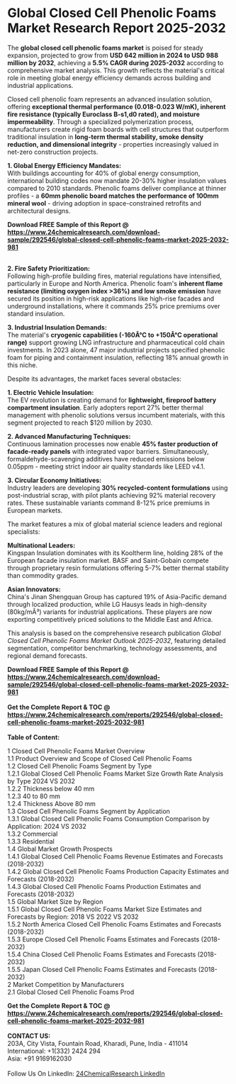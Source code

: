 <h1>Global Closed Cell Phenolic Foams Market Research Report 2025-2032</h1><p>The <strong>global closed cell phenolic foams market</strong> is poised for steady expansion, projected to grow from <strong>USD 642 million in 2024 to USD 988 million by 2032</strong>, achieving a <strong>5.5% CAGR during 2025-2032</strong> according to comprehensive market analysis. This growth reflects the material's critical role in meeting global energy efficiency demands across building and industrial applications.</p><p>Closed cell phenolic foam represents an advanced insulation solution, offering <strong>exceptional thermal performance (0.018-0.023 W/mK), inherent fire resistance (typically Euroclass B-s1,d0 rated), and moisture impermeability</strong>. Through a specialized polymerization process, manufacturers create rigid foam boards with cell structures that outperform traditional insulation in <strong>long-term thermal stability, smoke density reduction, and dimensional integrity</strong> - properties increasingly valued in net-zero construction projects.</p><p><strong>1. Global Energy Efficiency Mandates:</strong><br>
With buildings accounting for 40% of global energy consumption, international building codes now mandate 20-30% higher insulation values compared to 2010 standards. Phenolic foams deliver compliance at thinner profiles - a <strong>60mm phenolic board matches the performance of 100mm mineral wool</strong> - driving adoption in space-constrained retrofits and architectural designs.</p><div><b>Download FREE Sample of this Report @ 
            <a href="https://www.24chemicalresearch.com/download-sample/292546/global-closed-cell-phenolic-foams-market-2025-2032-981">
            https://www.24chemicalresearch.com/download-sample/292546/global-closed-cell-phenolic-foams-market-2025-2032-981</a></b></div><br><p><strong>2. Fire Safety Prioritization:</strong><br>
Following high-profile building fires, material regulations have intensified, particularly in Europe and North America. Phenolic foam's <strong>inherent flame resistance (limiting oxygen index &gt;36%) and low smoke emission</strong> have secured its position in high-risk applications like high-rise facades and underground installations, where it commands 25% price premiums over standard insulation.</p><p><strong>3. Industrial Insulation Demands:</strong><br>
The material's <strong>cryogenic capabilities (-160Â°C to +150Â°C operational range)</strong> support growing LNG infrastructure and pharmaceutical cold chain investments. In 2023 alone, 47 major industrial projects specified phenolic foam for piping and containment insulation, reflecting 18% annual growth in this niche.</p><p>Despite its advantages, the market faces several obstacles:</p><p><strong>1. Electric Vehicle Insulation:</strong><br>
The EV revolution is creating demand for <strong>lightweight, fireproof battery compartment insulation</strong>. Early adopters report 27% better thermal management with phenolic solutions versus incumbent materials, with this segment projected to reach $120 million by 2030.</p><p><strong>2. Advanced Manufacturing Techniques:</strong><br>
Continuous lamination processes now enable <strong>45% faster production of facade-ready panels</strong> with integrated vapor barriers. Simultaneously, formaldehyde-scavenging additives have reduced emissions below 0.05ppm - meeting strict indoor air quality standards like LEED v4.1.</p><p><strong>3. Circular Economy Initiatives:</strong><br>
Industry leaders are developing <strong>30% recycled-content formulations</strong> using post-industrial scrap, with pilot plants achieving 92% material recovery rates. These sustainable variants command 8-12% price premiums in European markets.</p><p>The market features a mix of global material science leaders and regional specialists:</p><p><strong>Multinational Leaders:</strong><br>
Kingspan Insulation dominates with its Kooltherm line, holding 28% of the European facade insulation market. BASF and Saint-Gobain compete through proprietary resin formulations offering 5-7% better thermal stability than commodity grades.</p><p><strong>Asian Innovators:</strong><br>
China's Jinan Shengquan Group has captured 19% of Asia-Pacific demand through localized production, while LG Hausys leads in high-density (80kg/mÂ³) variants for industrial applications. These players are now exporting competitively priced solutions to the Middle East and Africa.</p><p>This analysis is based on the comprehensive research publication <em>Global Closed Cell Phenolic Foams Market Outlook 2025-2032</em>, featuring detailed segmentation, competitor benchmarking, technology assessments, and regional demand forecasts.</p><div><b>Download FREE Sample of this Report @ 
            <a href="https://www.24chemicalresearch.com/download-sample/292546/global-closed-cell-phenolic-foams-market-2025-2032-981">
            https://www.24chemicalresearch.com/download-sample/292546/global-closed-cell-phenolic-foams-market-2025-2032-981</a></b></div><br><div><b>Get the Complete Report & TOC @ 
            <a href="https://www.24chemicalresearch.com/reports/292546/global-closed-cell-phenolic-foams-market-2025-2032-981">
            https://www.24chemicalresearch.com/reports/292546/global-closed-cell-phenolic-foams-market-2025-2032-981</a></b></div><br>
            <b>Table of Content:</b><p>1 Closed Cell Phenolic Foams Market Overview<br />
    1.1 Product Overview and Scope of Closed Cell Phenolic Foams<br />
    1.2 Closed Cell Phenolic Foams Segment by Type<br />
        1.2.1 Global Closed Cell Phenolic Foams Market Size Growth Rate Analysis by Type 2024 VS 2032<br />
        1.2.2 Thickness below 40 mm<br />
        1.2.3 40 to 80 mm<br />
        1.2.4 Thickness Above 80 mm<br />
    1.3 Closed Cell Phenolic Foams Segment by Application<br />
        1.3.1 Global Closed Cell Phenolic Foams Consumption Comparison by Application: 2024 VS 2032<br />
        1.3.2 Commercial<br />
        1.3.3 Residential<br />
    1.4 Global Market Growth Prospects<br />
        1.4.1 Global Closed Cell Phenolic Foams Revenue Estimates and Forecasts (2018-2032)<br />
        1.4.2 Global Closed Cell Phenolic Foams Production Capacity Estimates and Forecasts (2018-2032)<br />
        1.4.3 Global Closed Cell Phenolic Foams Production Estimates and Forecasts (2018-2032)<br />
    1.5 Global Market Size by Region<br />
        1.5.1 Global Closed Cell Phenolic Foams Market Size Estimates and Forecasts by Region: 2018 VS 2022 VS 2032<br />
        1.5.2 North America Closed Cell Phenolic Foams Estimates and Forecasts (2018-2032)<br />
        1.5.3 Europe Closed Cell Phenolic Foams Estimates and Forecasts (2018-2032)<br />
        1.5.4 China Closed Cell Phenolic Foams Estimates and Forecasts (2018-2032)<br />
        1.5.5 Japan Closed Cell Phenolic Foams Estimates and Forecasts (2018-2032)<br />
2 Market Competition by Manufacturers<br />
    2.1 Global Closed Cell Phenolic Foams Prod</p><div><b>Get the Complete Report & TOC @ 
            <a href="https://www.24chemicalresearch.com/reports/292546/global-closed-cell-phenolic-foams-market-2025-2032-981">
            https://www.24chemicalresearch.com/reports/292546/global-closed-cell-phenolic-foams-market-2025-2032-981</a></b></div><br><b>CONTACT US:</b><br>
            203A, City Vista, Fountain Road, Kharadi, Pune, India - 411014<br>
            International: +1(332) 2424 294<br>
            Asia: +91 9169162030 <br><br>
            Follow Us On LinkedIn: <a href="https://www.linkedin.com/company/24chemicalresearch/">24ChemicalResearch LinkedIn</a>